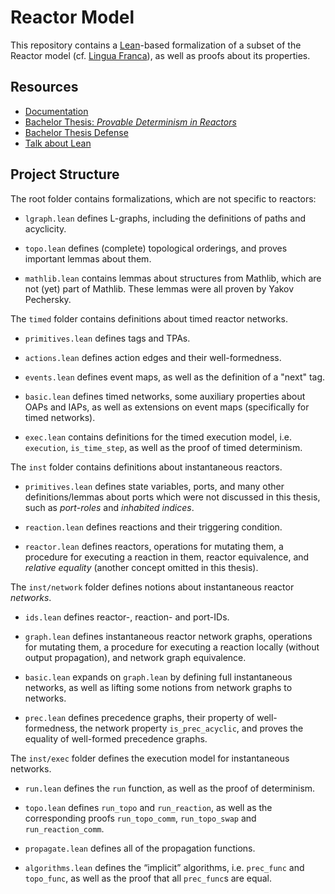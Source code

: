 # Reactor Model

This repository contains a [Lean](https://github.com/leanprover-community/lean)-based formalization of a subset of the Reactor model (cf. [Lingua Franca](https://github.com/icyphy/lingua-franca)), as well as proofs about its properties.

## Resources

* [Documentation](https://github.com/marcusrossel/reactor-model/tree/main/docs)
* [Bachelor Thesis: *Provable Determinism in Reactors*](https://github.com/marcusrossel/bachelors-thesis/blob/main/Thesis/Thesis.pdf)
* [Bachelor Thesis Defense](https://github.com/marcusrossel/bachelors-thesis/blob/main/Talks/Defense/talk.pdf)
* [Talk about Lean](https://github.com/marcusrossel/bachelors-thesis/blob/main/Talks/Lean/talk.pdf)

## Project Structure

The root folder contains formalizations, which are not specific to reactors:

- `lgraph.lean` defines L-graphs, including the definitions of paths and acyclicity.

- `topo.lean` defines (complete) topological orderings, and proves important lemmas about them.

- `mathlib.lean` contains lemmas about structures from Mathlib, which are not (yet) part of Mathlib. These lemmas were all proven by Yakov Pechersky.

The `timed` folder contains definitions about timed reactor networks.

- `primitives.lean` defines tags and TPAs.

- `actions.lean` defines action edges and their well-formedness.

- `events.lean` defines event maps, as well as the definition of a "next" tag.

- `basic.lean` defines timed networks, some auxiliary properties about OAPs and IAPs, as well as extensions on event maps (specifically for timed networks).

- `exec.lean` contains definitions for the timed execution model, i.e. `execution`, `is_time_step`, as well as the proof of timed determinism.

The `inst` folder contains definitions about instantaneous reactors.

- `primitives.lean` defines state variables, ports, and many other definitions/lemmas about ports which were not discussed in this thesis, such as *port-roles* and *inhabited indices*.

- `reaction.lean` defines reactions and their triggering condition.

- `reactor.lean` defines reactors, operations for mutating them, a procedure for executing a reaction in them, reactor equivalence, and *relative equality* (another concept omitted in this thesis).

The `inst/network` folder defines notions about instantaneous reactor *networks*.

- `ids.lean` defines reactor-, reaction- and port-IDs.

- `graph.lean` defines instantaneous reactor network graphs, operations for mutating them, a procedure for executing a reaction locally (without output propagation), and network graph equivalence.

- `basic.lean` expands on `graph.lean` by defining full instantaneous networks, as well as lifting some notions from network graphs to networks.

- `prec.lean` defines precedence graphs, their property of well-formedness, the network property `is_prec_acyclic`, and proves the equality of well-formed precedence graphs.

The `inst/exec` folder defines the execution model for instantaneous networks.

- `run.lean` defines the `run` function, as well as the proof of determinism.

- `topo.lean` defines `run_topo` and `run_reaction`, as well as the corresponding proofs `run_topo_comm`, `run_topo_swap` and `run_reaction_comm`.

- `propagate.lean` defines all of the propagation functions.

- `algorithms.lean` defines the “implicit” algorithms, i.e. `prec_func` and `topo_func`, as well as the proof that all `prec_func`s are equal.
